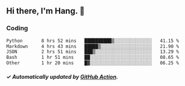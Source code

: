 ## Hi there, I'm Hang. 👋

### Coding

<!--START_SECTION:waka-->

```txt
Python       8 hrs 52 mins   ██████████▒░░░░░░░░░░░░░░   41.15 %
Markdown     4 hrs 43 mins   █████▒░░░░░░░░░░░░░░░░░░░   21.90 %
JSON         2 hrs 51 mins   ███▒░░░░░░░░░░░░░░░░░░░░░   13.29 %
Bash         1 hr 51 mins    ██░░░░░░░░░░░░░░░░░░░░░░░   08.65 %
Other        1 hr 20 mins    █▓░░░░░░░░░░░░░░░░░░░░░░░   06.25 %
```

<!--END_SECTION:waka-->

##### ✓ Automatically updated by [GitHub Action](https://github.com/huhuhang/huhuhang/actions).
